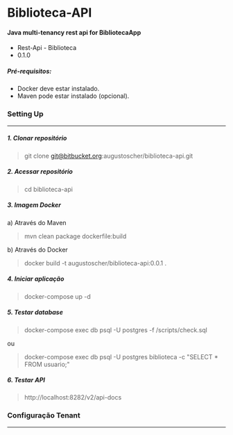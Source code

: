 # Biblioteca-API #

#### Java multi-tenancy rest api for BibliotecaApp ####

* Rest-Api - Biblioteca
* 0.1.0

##### Pré-requisitos:  
- Docker deve estar instalado.
- Maven pode estar instalado (opcional).

  
### Setting Up 
----

##### 1. Clonar repositório  
> git clone git@bitbucket.org:augustoscher/biblioteca-api.git  

##### 2. Acessar repositório
> cd biblioteca-api  

##### 3. Imagem Docker

a) Através do Maven
> mvn clean package dockerfile:build  

b) Através do Docker
> docker build -t augustoscher/biblioteca-api:0.0.1 .  

##### 4. Iniciar aplicação  
> docker-compose up -d  

##### 5. Testar database  
> docker-compose exec db psql -U postgres -f /scripts/check.sql  

ou  
> docker-compose exec db psql -U postgres biblioteca -c "SELECT * FROM usuario;"  

##### 6. Testar API
> http://localhost:8282/v2/api-docs

  
### Configuração Tenant
----
